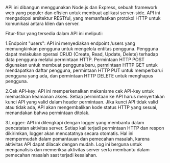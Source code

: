 API ini dibangun menggunakan Node.js dan Express, sebuah framework web yang populer dan efisien untuk membuat aplikasi server-side. API ini mengadopsi arsitektur RESTful, yang memanfaatkan protokol HTTP untuk komunikasi antara klien dan server.

Fitur-fitur yang tersedia dalam API ini meliputi:

1.Endpoint "users": API ini menyediakan endpoint /users yang memungkinkan pengguna untuk mengelola entitas pengguna. Pengguna dapat melakukan operasi CRUD (Create, Read, Update, Delete) terhadap data pengguna melalui permintaan HTTP. Permintaan HTTP POST digunakan untuk membuat pengguna baru, permintaan HTTP GET untuk mendapatkan daftar pengguna, permintaan HTTP PUT untuk memperbarui pengguna yang ada, dan permintaan HTTP DELETE untuk menghapus pengguna.

2.Cek API-key: API ini memperkenalkan mekanisme cek API-key untuk memastikan keamanan akses. Setiap permintaan ke API harus menyertakan kunci API yang valid dalam header permintaan. Jika kunci API tidak valid atau tidak ada, API akan mengembalikan kode status HTTP yang sesuai, menandakan bahwa permintaan ditolak.

3.Logger: API ini dilengkapi dengan logger yang membantu dalam pencatatan aktivitas server. Setiap kali terjadi permintaan HTTP dan respon dikirimkan, logger akan mencatatnya secara otomatis. Hal ini mempermudah dalam pemantauan dan pemecahan masalah, karena aktivitas API dapat dilacak dengan mudah. Log ini berguna untuk menganalisis dan memeriksa aktivitas server serta membantu dalam pemecahan masalah saat terjadi kesalahan.
